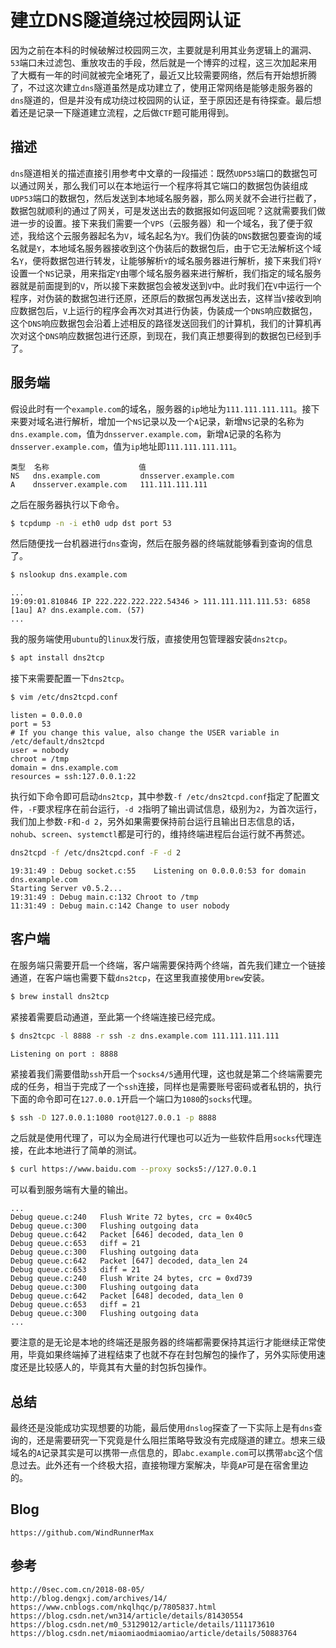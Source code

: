 # 建立DNS隧道绕过校园网认证
因为之前在本科的时候破解过校园网三次，主要就是利用其业务逻辑上的漏洞、`53`端口未过滤包、重放攻击的手段，然后就是一个博弈的过程，这三次加起来用了大概有一年的时间就被完全堵死了，最近又比较需要网络，然后有开始想折腾了，不过这次建立`dns`隧道虽然是成功建立了，使用正常网络是能够走服务器的`dns`隧道的，但是并没有成功绕过校园网的认证，至于原因还是有待探查。最后想着还是记录一下隧道建立流程，之后做`CTF`题可能用得到。

## 描述
`dns`隧道相关的描述直接引用参考中文章的一段描述：既然`UDP53`端口的数据包可以通过网关，那么我们可以在本地运行一个程序将其它端口的数据包伪装组成`UDP53`端口的数据包，然后发送到本地域名服务器，那么网关就不会进行拦截了，数据包就顺利的通过了网关，可是发送出去的数据报如何返回呢？这就需要我们做进一步的设置。接下来我们需要一个`VPS`（云服务器）和一个域名，我了便于叙述，我给这个云服务器起名为`V`，域名起名为`Y`。我们伪装的`DNS`数据包要查询的域名就是`Y`，本地域名服务器接收到这个伪装后的数据包后，由于它无法解析这个域名`Y`，便将数据包进行转发，让能够解析`Y`的域名服务器进行解析，接下来我们将`Y`设置一个`NS`记录，用来指定`Y`由哪个域名服务器来进行解析，我们指定的域名服务器就是前面提到的`V`，所以接下来数据包会被发送到`V`中。此时我们在`V`中运行一个程序，对伪装的数据包进行还原，还原后的数据包再发送出去，这样当`V`接收到响应数据包后，`V`上运行的程序会再次对其进行伪装，伪装成一个`DNS`响应数据包，这个`DNS`响应数据包会沿着上述相反的路径发送回我们的计算机，我们的计算机再次对这个`DNS`响应数据包进行还原，到现在，我们真正想要得到的数据包已经到手了。

## 服务端
假设此时有一个`example.com`的域名，服务器的`ip`地址为`111.111.111.111`。接下来要对域名进行解析，增加一个`NS`记录以及一个`A`记录，新增`NS`记录的名称为`dns.example.com`，值为`dnsserver.example.com`，新增`A`记录的名称为`dnsserver.example.com`，值为`ip`地址即`111.111.111.111`。

```
类型  名称                    值
NS   dns.example.com         dnsserver.example.com
A    dnsserver.example.com   111.111.111.111
```

之后在服务器执行以下命令。

```bash
$ tcpdump -n -i eth0 udp dst port 53
```

然后随便找一台机器进行`dns`查询，然后在服务器的终端就能够看到查询的信息了。

```bash
$ nslookup dns.example.com
```

```
...
19:09:01.810846 IP 222.222.222.222.54346 > 111.111.111.111.53: 6858 [1au] A? dns.example.com. (57)
...
```

我的服务端使用`ubuntu`的`linux`发行版，直接使用包管理器安装`dns2tcp`。

```bash
$ apt install dns2tcp
```

接下来需要配置一下`dns2tcp`。

```bash
$ vim /etc/dns2tcpd.conf
```

```
listen = 0.0.0.0
port = 53
# If you change this value, also change the USER variable in /etc/default/dns2tcpd
user = nobody
chroot = /tmp
domain = dns.example.com
resources = ssh:127.0.0.1:22
```

执行如下命令即可启动`dns2tcp`，其中参数`-f /etc/dns2tcpd.conf`指定了配置文件，`-F`要求程序在前台运行，`-d 2`指明了输出调试信息，级别为`2`，为首次运行，我们加上参数`-F`和`-d 2`，另外如果需要保持前台运行且输出日志信息的话，`nohub`、`screen`、`systemctl`都是可行的，维持终端进程后台运行就不再赘述。

```bash
dns2tcpd -f /etc/dns2tcpd.conf -F -d 2
```

```
19:31:49 : Debug socket.c:55	Listening on 0.0.0.0:53 for domain dns.example.com
Starting Server v0.5.2...
19:31:49 : Debug main.c:132	Chroot to /tmp
11:31:49 : Debug main.c:142	Change to user nobody
```


## 客户端

在服务端只需要开启一个终端，客户端需要保持两个终端，首先我们建立一个链接通道，在客户端也需要下载`dns2tcp`，在这里我直接使用`brew`安装。

```bash
$ brew install dns2tcp
```
紧接着需要启动通道，至此第一个终端连接已经完成。

```bash
$ dns2tcpc -l 8888 -r ssh -z dns.example.com 111.111.111.111
```

```
Listening on port : 8888
```

紧接着我们需要借助`ssh`开启一个`socks4/5`通用代理，这也就是第二个终端需要完成的任务，相当于完成了一个`ssh`连接，同样也是需要账号密码或者私钥的，执行下面的命令即可在`127.0.0.1`开启一个端口为`1080`的`socks`代理。

```bash
$ ssh -D 127.0.0.1:1080 root@127.0.0.1 -p 8888
```

之后就是使用代理了，可以为全局进行代理也可以近为一些软件启用`socks`代理连接，在此本地进行了简单的测试。

```bash
$ curl https://www.baidu.com --proxy socks5://127.0.0.1
```

可以看到服务端有大量的输出。
```
...
Debug queue.c:240	Flush Write 72 bytes, crc = 0x40c5
Debug queue.c:300	Flushing outgoing data
Debug queue.c:642	Packet [646] decoded, data_len 0
Debug queue.c:653	diff = 21
Debug queue.c:300	Flushing outgoing data
Debug queue.c:642	Packet [647] decoded, data_len 24
Debug queue.c:653	diff = 21
Debug queue.c:240	Flush Write 24 bytes, crc = 0xd739
Debug queue.c:300	Flushing outgoing data
Debug queue.c:642	Packet [648] decoded, data_len 0
Debug queue.c:653	diff = 21
Debug queue.c:300	Flushing outgoing data
...
```
要注意的是无论是本地的终端还是服务器的终端都需要保持其运行才能继续正常使用，毕竟如果终端掉了进程结束了也就不存在封包解包的操作了，另外实际使用速度还是比较感人的，毕竟其有大量的封包拆包操作。

## 总结
最终还是没能成功实现想要的功能，最后使用`dnslog`探查了一下实际上是有`dns`查询的，还是需要研究一下究竟是什么阻拦策略导致没有完成隧道的建立。想来三级域名的`A`记录其实是可以携带一点信息的，即`abc.example.com`可以携带`abc`这个信息过去。此外还有一个终极大招，直接物理方案解决，毕竟`AP`可是在宿舍里边的。


## Blog

```
https://github.com/WindRunnerMax
```

## 参考

```
http://0sec.com.cn/2018-08-05/
http://blog.dengxj.com/archives/14/
https://www.cnblogs.com/nkqlhqc/p/7805837.html
https://blog.csdn.net/wn314/article/details/81430554
https://blog.csdn.net/m0_53129012/article/details/111173610
https://blog.csdn.net/miaomiaodmiaomiao/article/details/50883764
```